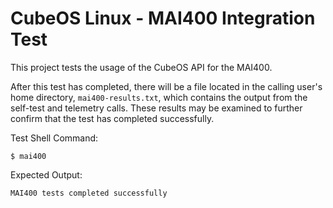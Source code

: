 # CubeOS Linux  - MAI400 Integration Test

This project tests the usage of the CubeOS API for the MAI400.

After this test has completed, there will be a file located in the calling user's home directory, `mai400-results.txt`,
which contains the output from the self-test and telemetry calls. These results may be examined to further
confirm that the test has completed successfully.

Test Shell Command:

    $ mai400

Expected Output:

    MAI400 tests completed successfully